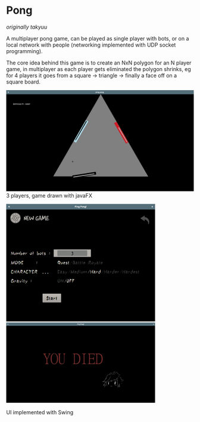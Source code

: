 # Pong
_originally takyuu_

A multiplayer pong game, can be played as single player with bots, or on a local network with people (networking implemented with UDP socket programming).

The core idea behind this game is to create an NxN polygon for an N player game, in multiplayer as each player gets eliminated the polygon shrinks, eg for 4 players it goes from a square -> triangle -> finally a face off on a square board.

![](https://raw.githubusercontent.com/saurabhkumar13/pong/master/screenshots/ping15.png)
3 players, game drawn with javaFX

<img src="https://raw.githubusercontent.com/saurabhkumar13/pong/master/screenshots/ping12.png" alt="died screen" width="400">
<img src="https://raw.githubusercontent.com/saurabhkumar13/pong/master/screenshots/ping14.png" alt="died screen" width="400">

UI implemented with Swing
